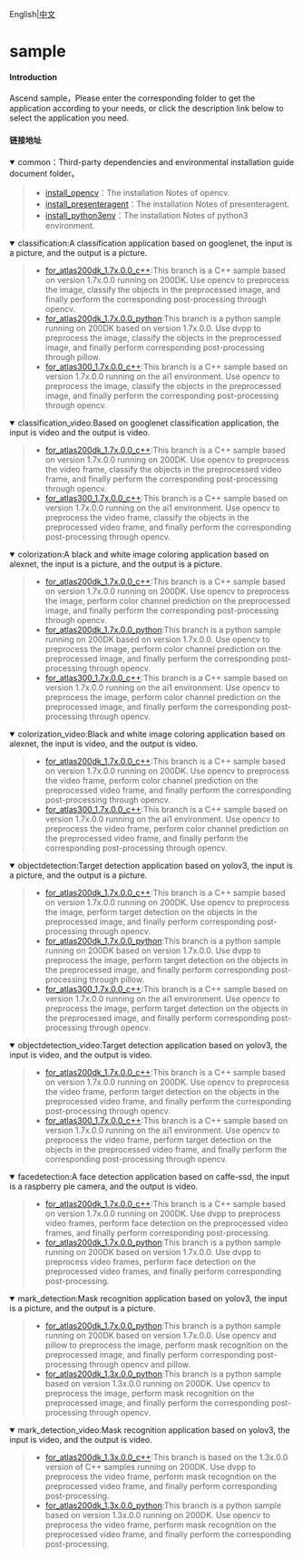 English|[中文](README.md)

# sample

#### Introduction

Ascend sample，Please enter the corresponding folder to get the application according to your needs, or click the description link below to select the application you need.


#### 链接地址

<details open><summary>common：Third-party dependencies and environmental installation guide document folder。</summary><blockquote>

- [install_opencv](https://gitee.com/ascend/samples/tree/master/common/install_opencv)：The installation Notes of opencv.
- [install_presenteragent](https://gitee.com/ascend/samples/tree/master/common/install_presenteragent)：The installation Notes of presenteragent.
- [install_python3env](https://gitee.com/ascend/samples/tree/master/common/install_python3env)：The installation Notes of python3 environment.
</blockquote></details> 

<details open><summary>classification:A classification application based on googlenet, the input is a picture, and the output is a picture.</summary><blockquote>

- [for_atlas200dk_1.7x.0.0_c++](https://gitee.com/ascend/samples/tree/master/classification/for_atlas200dk_1.7x.0.0_c++):This branch is a C++ sample based on version 1.7x.0.0 running on 200DK. Use opencv to preprocess the image, classify the objects in the preprocessed image, and finally perform the corresponding post-processing through opencv.  
- [for_atlas200dk_1.7x.0.0_python](https://gitee.com/ascend/samples/tree/master/classification/for_atlas200dk_1.7x.0.0_python):This branch is a python sample running on 200DK based on version 1.7x.0.0. Use dvpp to preprocess the image, classify the objects in the preprocessed image, and finally perform corresponding post-processing through pillow.   
- [for_atlas300_1.7x.0.0_c++](https://gitee.com/ascend/samples/tree/master/classification/for_atlas300_1.7x.0.0_c++):This branch is a C++ sample based on version 1.7x.0.0 running on the ai1 environment. Use opencv to preprocess the image, classify the objects in the preprocessed image, and finally perform the corresponding post-processing through opencv. 
</blockquote></details>  


<details open><summary>classification_video:Based on googlenet classification application, the input is video and the output is video.</summary><blockquote>

- [for_atlas200dk_1.7x.0.0_c++](https://gitee.com/ascend/samples/tree/master/classification_video/for_atlas200dk_1.7x.0.0_c++):This branch is a C++ sample based on version 1.7x.0.0 running on 200DK. Use opencv to preprocess the video frame, classify the objects in the preprocessed video frame, and finally perform the corresponding post-processing through opencv.   
- [for_atlas300_1.7x.0.0_c++](https://gitee.com/ascend/samples/tree/master/classification_video/for_atlas300_1.7x.0.0_c++):This branch is a C++ sample based on version 1.7x.0.0 running on the ai1 environment. Use opencv to preprocess the video frame, classify the objects in the preprocessed video frame, and finally perform the corresponding post-processing through opencv.   
</blockquote></details>


<details open><summary>colorization:A black and white image coloring application based on alexnet, the input is a picture, and the output is a picture.</summary><blockquote>

- [for_atlas200dk_1.7x.0.0_c++](https://gitee.com/ascend/samples/tree/master/colorization/for_atlas200dk_1.7x.0.0_c++):This branch is a C++ sample based on version 1.7x.0.0 running on 200DK. Use opencv to preprocess the image, perform color channel prediction on the preprocessed image, and finally perform the corresponding post-processing through opencv.  
- [for_atlas200dk_1.7x.0.0_python](https://gitee.com/ascend/samples/tree/master/colorization/for_atlas200dk_1.7x.0.0_python):This branch is a python sample running on 200DK based on version 1.7x.0.0. Use opencv to preprocess the image, perform color channel prediction on the preprocessed image, and finally perform the corresponding post-processing through opencv.
- [for_atlas300_1.7x.0.0_c++](https://gitee.com/ascend/samples/tree/master/colorization/for_atlas300_1.7x.0.0_c++):This branch is a C++ sample based on version 1.7x.0.0 running on the ai1 environment. Use opencv to preprocess the image, perform color channel prediction on the preprocessed image, and finally perform the corresponding post-processing through opencv.
  
</blockquote></details>  

   
<details open><summary>colorization_video:Black and white image coloring application based on alexnet, the input is video, and the output is video.</summary><blockquote>

- [for_atlas200dk_1.7x.0.0_c++](https://gitee.com/ascend/samples/tree/master/colorization_video/for_atlas200dk_1.7x.0.0_c++):This branch is a C++ sample based on version 1.7x.0.0 running on 200DK. Use opencv to preprocess the video frame, perform color channel prediction on the preprocessed video frame, and finally perform the corresponding post-processing through opencv.  
- [for_atlas300_1.7x.0.0_c++](https://gitee.com/ascend/samples/tree/master/colorization_video/for_atlas300_1.7x.0.0_c++):This branch is a C++ sample based on version 1.7x.0.0 running on the ai1 environment. Use opencv to preprocess the video frame, perform color channel prediction on the preprocessed video frame, and finally perform the corresponding post-processing through opencv.
</blockquote></details>


<details open><summary>objectdetection:Target detection application based on yolov3, the input is a picture, and the output is a picture.</summary><blockquote>

- [for_atlas200dk_1.7x.0.0_c++](https://gitee.com/ascend/samples/tree/master/objectdetection/for_atlas200dk_1.7x.0.0_c++):This branch is a C++ sample based on version 1.7x.0.0 running on 200DK. Use opencv to preprocess the image, perform target detection on the objects in the preprocessed image, and finally perform corresponding post-processing through opencv.  
- [for_atlas200dk_1.7x.0.0_python](https://gitee.com/ascend/samples/tree/master/objectdetection/for_atlas200dk_1.7x.0.0_python):This branch is a python sample running on 200DK based on version 1.7x.0.0. Use dvpp to preprocess the image, perform target detection on the objects in the preprocessed image, and finally perform corresponding post-processing through pillow.   
- [for_atlas300_1.7x.0.0_c++](https://gitee.com/ascend/samples/tree/master/objectdetection/for_atlas300_1.7x.0.0_c++):This branch is a C++ sample based on version 1.7x.0.0 running on the ai1 environment. Use opencv to preprocess the image, perform target detection on the objects in the preprocessed image, and finally perform corresponding post-processing through opencv.  
</blockquote></details>


<details open><summary>objectdetection_video:Target detection application based on yolov3, the input is video, and the output is video.</summary><blockquote>

- [for_atlas200dk_1.7x.0.0_c++](https://gitee.com/ascend/samples/tree/master/objectdetection_video/for_atlas200dk_1.7x.0.0_c++):This branch is a C++ sample based on version 1.7x.0.0 running on 200DK. Use opencv to preprocess the video frame, perform target detection on the objects in the preprocessed video frame, and finally perform the corresponding post-processing through opencv.    
- [for_atlas300_1.7x.0.0_c++](https://gitee.com/ascend/samples/tree/master/objectdetection_video/for_atlas300_1.7x.0.0_c++):This branch is a C++ sample based on version 1.7x.0.0 running on the ai1 environment. Use opencv to preprocess the video frame, perform target detection on the objects in the preprocessed video frame, and finally perform the corresponding post-processing through opencv.  
</blockquote></details>

<details open><summary>facedetection:A face detection application based on caffe-ssd, the input is a raspberry pie camera, and the output is video.</summary><blockquote>

- [for_atlas200dk_1.7x.0.0_c++](https://gitee.com/ascend/samples/tree/master/facedetection/for_atlas200dk_1.7x.0.0_c++):This branch is a C++ sample based on version 1.7x.0.0 running on 200DK. Use dvpp to preprocess video frames, perform face detection on the preprocessed video frames, and finally perform corresponding post-processing.  
- [for_atlas200dk_1.7x.0.0_python](https://gitee.com/ascend/samples/tree/master/facedetection/for_atlas200dk_1.7x.0.0_python):This branch is a python sample running on 200DK based on version 1.7x.0.0. Use dvpp to preprocess video frames, perform face detection on the preprocessed video frames, and finally perform corresponding post-processing. 
</blockquote></details> 

<details open><summary>mark_detection:Mask recognition application based on yolov3, the input is a picture, and the output is a picture.</summary><blockquote>

- [for_atlas200dk_1.7x.0.0_python](https://gitee.com/ascend/samples/tree/master/mark_detection/%20for_atlas200dk_1.7x.0.0_python):This branch is a python sample running on 200DK based on version 1.7x.0.0. Use opencv and pillow to preprocess the image, perform mask recognition on the preprocessed image, and finally perform corresponding post-processing through opencv and pillow. 
- [for_atlas200dk_1.3x.0.0_python](https://gitee.com/ascend/samples/tree/master/mark_detection/for_atlas200dk_1.3x.0.0_python):This branch is a python sample based on version 1.3x.0.0 running on 200DK. Use opencv to preprocess the image, perform mask recognition on the preprocessed image, and finally perform the corresponding post-processing through opencv. 
</blockquote></details>


<details open><summary>mark_detection_video:Mask recognition application based on yolov3, the input is video, and the output is video.</summary><blockquote>

- [for_atlas200dk_1.3x.0.0_c++](https://gitee.com/ascend/samples/tree/master/mark_detection_video/for_atlas200dk_1.3x.0.0_c++):This branch is based on the 1.3x.0.0 version of C++ samples running on 200DK. Use dvpp to preprocess the video frame, perform mask recognition on the preprocessed video frame, and finally perform corresponding post-processing. 
- [for_atlas200dk_1.3x.0.0_python](https://gitee.com/ascend/samples/tree/master/mark_detection_video/for_atlas200dk_1.3x.0.0_python):This branch is a python sample based on version 1.3x.0.0 running on 200DK. Use opencv to preprocess the video frame, perform mask recognition on the preprocessed video frame, and finally perform the corresponding post-processing.
</blockquote></details>

